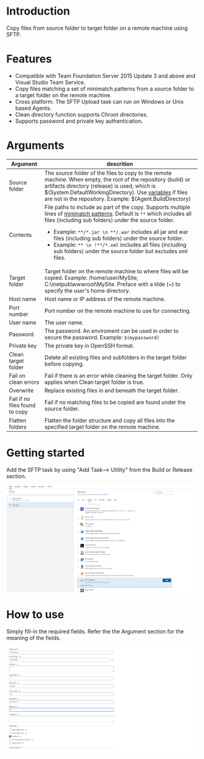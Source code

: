# Introduction
Copy files from source folder to target folder on a remote machine using SFTP.  


# Features
* Compatible with Team Foundation Server 2015 Update 3 and above and Visual Studio Team Service.
* Copy files matching a set of minimatch patterns from a source folder to a target folder on the remote machine.
* Cross platform. The SFTP Upload task can run on Windows or Unix based Agents.
* Clean directory function supports Chroot directories.
* Supports password and private key authentication.


# Arguments
Argument|descrition
--------|----------
Source folder       | The source folder of the files to copy to the remote machine.  When empty, the root of the repository (build) or artifacts directory (release) is used, which is $(System.DefaultWorkingDirectory).  Use [variables](https://docs.microsoft.com/en-us/vsts/build-release/concepts/definitions/build/variables?tabs=batch) if files are not in the repository. Example: $(Agent.BuildDirectory)
Contents    | File paths to include as part of the copy. Supports multiple lines of [minimatch patterns](https://docs.microsoft.com/en-us/vsts/build-release/tasks/file-matching-patterns). Default is `**` which includes all files (including sub folders) under the source folder.<ul><li>Example: `**/*.jar \n **/.war` includes all jar and war files (including sub folders) under the source folder.</li><li>Example: `** \n !**/*.xml` includes all files (including sub folders) under the source folder but excludes xml files.</li></ul>
Target folder   | Target folder on the remote machine to where files will be copied. Example: /home/user/MySite, C:\\inetpub\\wwwroot\\MySite. Preface with a tilde (~) to specify the user's home directory.
Host name   | Host name or IP address of the remote machine.
Port number | Port number on the remote machine to use for connecting.
User name   | The user name.
Password    |  The password.  An enviroment can be used in order to secure the password. Example: `$(mypassword)`
Private key | The private key in OpenSSH format. 
Clean target folder | Delete all existing files and subfolders in the target folder before copying.
Fail on clean errors    | Fail if there is an error while cleaning the target folder. Only applies when Clean target folder is true.
Overwrite   | Replace existing files in and beneath the target folder.
Fail if no files found to copy | Fail if no matching files to be copied are found under the source folder.
Flatten folders | Flatten the folder structure and copy all files into the specified target folder on the remote machine.

# Getting started
Add the SFTP task by using "Add Task--> Utility" from the Build or Release section. 

![Add SFTP task](/images/sftpupload-add-task.png)

# How to use
Simply fill-in the required fields.  Refer the the Argument section for the meaning of the fields.

![SFTP Form](/images/sftpupload-entry-form.png)







